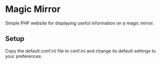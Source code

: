 # Magic Mirror

Simple PHP website for displaying useful information on a magic mirror.

## Setup

Copy the default.conf.ini file to conf.ini and change its default settings to your preferences.
